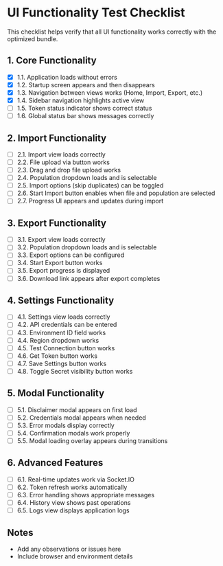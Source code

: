 # UI Functionality Test Checklist

This checklist helps verify that all UI functionality works correctly with the optimized bundle.

## 1. Core Functionality

- [x] 1.1. Application loads without errors
- [x] 1.2. Startup screen appears and then disappears
- [x] 1.3. Navigation between views works (Home, Import, Export, etc.)
- [x] 1.4. Sidebar navigation highlights active view
- [ ] 1.5. Token status indicator shows correct status
- [ ] 1.6. Global status bar shows messages correctly

## 2. Import Functionality

- [ ] 2.1. Import view loads correctly
- [ ] 2.2. File upload via button works
- [ ] 2.3. Drag and drop file upload works
- [ ] 2.4. Population dropdown loads and is selectable
- [ ] 2.5. Import options (skip duplicates) can be toggled
- [ ] 2.6. Start Import button enables when file and population are selected
- [ ] 2.7. Progress UI appears and updates during import

## 3. Export Functionality

- [ ] 3.1. Export view loads correctly
- [ ] 3.2. Population dropdown loads and is selectable
- [ ] 3.3. Export options can be configured
- [ ] 3.4. Start Export button works
- [ ] 3.5. Export progress is displayed
- [ ] 3.6. Download link appears after export completes

## 4. Settings Functionality

- [ ] 4.1. Settings view loads correctly
- [ ] 4.2. API credentials can be entered
- [ ] 4.3. Environment ID field works
- [ ] 4.4. Region dropdown works
- [ ] 4.5. Test Connection button works
- [ ] 4.6. Get Token button works
- [ ] 4.7. Save Settings button works
- [ ] 4.8. Toggle Secret visibility button works

## 5. Modal Functionality

- [ ] 5.1. Disclaimer modal appears on first load
- [ ] 5.2. Credentials modal appears when needed
- [ ] 5.3. Error modals display correctly
- [ ] 5.4. Confirmation modals work properly
- [ ] 5.5. Modal loading overlay appears during transitions

## 6. Advanced Features

- [ ] 6.1. Real-time updates work via Socket.IO
- [ ] 6.2. Token refresh works automatically
- [ ] 6.3. Error handling shows appropriate messages
- [ ] 6.4. History view shows past operations
- [ ] 6.5. Logs view displays application logs

## Notes

- Add any observations or issues here
- Include browser and environment details
